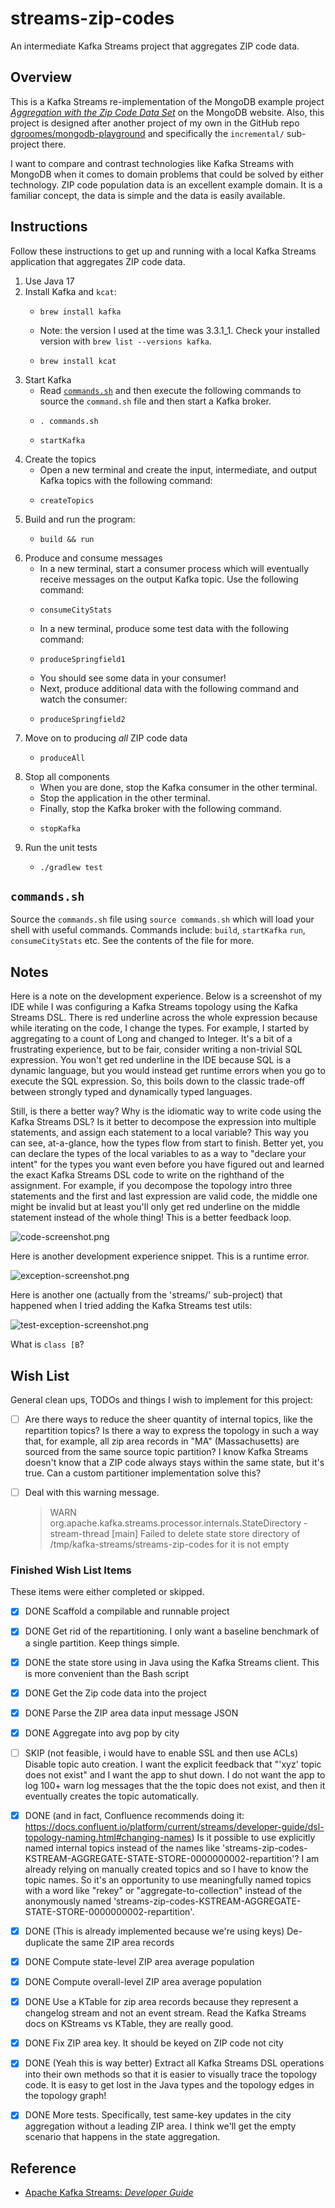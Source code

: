 # streams-zip-codes

An intermediate Kafka Streams project that aggregates ZIP code data.


## Overview

This is a Kafka Streams re-implementation of the MongoDB example project [*Aggregation with the Zip Code Data Set*](https://docs.mongodb.com/manual/tutorial/aggregation-zip-code-data-set/)
on the MongoDB website. Also, this project is designed after another project of my own in the GitHub repo [dgroomes/mongodb-playground](https://github.com/dgroomes/mongodb-playground/tree/main/incremental)
and specifically the `incremental/` sub-project there.

I want to compare and contrast technologies like Kafka Streams with MongoDB when it comes to domain problems that could be
solved by either technology. ZIP code population data is an excellent example domain. It is a familiar concept, the data
is simple and the data is easily available.


## Instructions

Follow these instructions to get up and running with a local Kafka Streams application that aggregates ZIP code data.

1. Use Java 17
2. Install Kafka and `kcat`:
    * ```shell
      brew install kafka
      ```
    * Note: the version I used at the time was 3.3.1_1. Check your installed version with `brew list --versions kafka`.
    * ```shell
      brew install kcat
      ```
3. Start Kafka
    * Read [`commands.sh`](#commandssh) and then execute the following commands to source the `command.sh` file and
      then start a Kafka broker.
    * ```shell
      . commands.sh
      ```
    * ```shell
      startKafka
      ```
4. Create the topics
    * Open a new terminal and create the input, intermediate, and output Kafka topics with the following command:
    * ```shell
      createTopics
      ```
5. Build and run the program:
    * ```shell
      build && run
      ```
6. Produce and consume messages
    * In a new terminal, start a consumer process which will eventually receive messages on the output Kafka topic. Use
      the following command:
    * ```shell
      consumeCityStats
      ```
    * In a new terminal, produce some test data with the following command:
    * ```shell
      produceSpringfield1
      ```
    * You should see some data in your consumer!
    * Next, produce additional data with the following command and watch the consumer:
    * ```shell
      produceSpringfield2
      ```
7. Move on to producing *all* ZIP code data
   * ```shell
     produceAll
     ```
8. Stop all components
    * When you are done, stop the Kafka consumer in the other terminal.
    * Stop the application in the other terminal.
    * Finally, stop the Kafka broker with the following command.
    * ```shell
      stopKafka
      ```
9. Run the unit tests
    * ```shell
      ./gradlew test
      ```


## `commands.sh`

Source the `commands.sh` file using `source commands.sh` which will load your shell with useful
commands. Commands include: `build`, `startKafka` `run`, `consumeCityStats` etc. See the contents of the file for more.


## Notes

Here is a note on the development experience. Below is a screenshot of my IDE while I was configuring a Kafka Streams
topology using the Kafka Streams DSL. There is red underline across the whole expression because while iterating on the
code, I change the types. For example, I started by aggregating to a count of Long and changed to Integer. It's a bit of
a frustrating experience, but to be fair, consider writing a non-trivial SQL expression. You won't get red underline in
the IDE because SQL is a dynamic language, but you would instead get runtime errors when you go to execute the SQL expression.
So, this boils down to the classic trade-off between strongly typed and dynamically typed languages.

Still, is there a better way? Why is the idiomatic way to write code using the Kafka Streams DSL? Is it better to decompose
the expression into multiple statements, and assign each statement to a local variable? This way you can see, at-a-glance,
how the types flow from start to finish. Better yet, you can declare the types of the local variables to as a way to "declare
your intent" for the types you want even before you have figured out and learned the exact Kafka Streams DSL code to write
on the righthand of the assignment. For example, if you decompose the topology intro three statements and the first and
last expression are valid code, the middle one might be invalid but at least you'll only get red underline on the middle
statement instead of the whole thing! This is a better feedback loop.

![code-screenshot.png](screenshots/code-screenshot.png)

Here is another development experience snippet. This is a runtime error.

![exception-screenshot.png](screenshots/exception-screenshot.png)

Here is another one (actually from the 'streams/' sub-project) that happened when I tried adding the Kafka Streams test utils:

![test-exception-screenshot.png](screenshots/test-exception-screenshot.png)

What is `class [B`?


## Wish List

General clean ups, TODOs and things I wish to implement for this project:

* [ ] Are there ways to reduce the sheer quantity of internal topics, like the repartition topics? Is there a way to express
  the topology in such a way that, for example, all zip area records in "MA" (Massachusetts) are sourced from the same
  source topic partition? I know Kafka Streams doesn't know that a ZIP code always stays within the same state, but it's
  true. Can a custom partitioner implementation solve this?
* [ ] Deal with this warning message.

  > WARN org.apache.kafka.streams.processor.internals.StateDirectory - stream-thread [main] Failed to delete state store directory of /tmp/kafka-streams/streams-zip-codes for it is not empty


### Finished Wish List Items

These items were either completed or skipped.

* [x] DONE Scaffold a compilable and runnable project
* [x] DONE Get rid of the repartitioning. I only want a baseline benchmark of a single partition. Keep things simple.
* [x] DONE the state store using in Java using the Kafka Streams client. This is more convenient than the Bash script
* [x] DONE Get the Zip code data into the project
* [x] DONE Parse the ZIP area data input message JSON
* [x] DONE Aggregate into avg pop by city
* [ ] SKIP (not feasible, i would have to enable SSL and then use ACLs) Disable topic auto creation. I want the explicit feedback that "'xyz' topic does not exist" and I want the app to shut
  down. I do not want the app to log 100+ warn log messages that the the topic does not exist, and then it eventually creates
  the topic automatically.
* [x] DONE (and in fact, Confluence recommends doing it: https://docs.confluent.io/platform/current/streams/developer-guide/dsl-topology-naming.html#changing-names) Is it possible to use explicitly named internal topics instead of the names like 'streams-zip-codes-KSTREAM-AGGREGATE-STATE-STORE-0000000002-repartition'?
  I am already relying on manually created topics and so I have to know the topic names. So it's an opportunity to use meaningfully
  named topics with a word like "rekey" or "aggregate-to-collection" instead of the anonymously named 'streams-zip-codes-KSTREAM-AGGREGATE-STATE-STORE-0000000002-repartition'.
* [x] DONE (This is already implemented because we're using keys) De-duplicate the same ZIP area records
* [x] DONE Compute state-level ZIP area average population
* [x] DONE Compute overall-level ZIP area average population
* [x] DONE Use a KTable for zip area records because they represent a changelog stream and not an event stream. Read the Kafka
  Streams docs on KStreams vs KTable, they are really good.
* [x] DONE Fix ZIP area key. It should be keyed on ZIP code not city
* [x] DONE (Yeah this is way better) Extract all Kafka Streams DSL operations into their own methods so that it is easier to visually trace the topology
  code. It is easy to get lost in the Java types and the topology edges in the topology graph!
* [x] DONE More tests. Specifically, test same-key updates in the city aggregation without a leading ZIP area. I think we'll get
  the empty scenario that happens in the state aggregation.


## Reference

* [Apache Kafka Streams: *Developer Guide*](https://kafka.apache.org/28/documentation/streams/developer-guide/)
